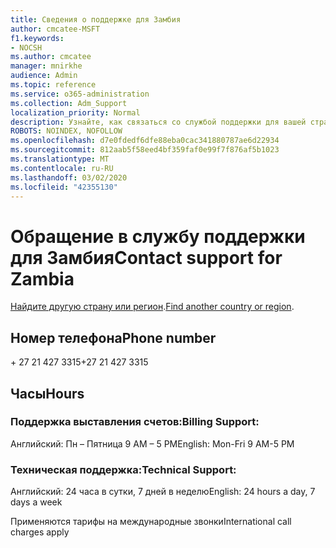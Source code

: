 ```yaml
---
title: Сведения о поддержке для Замбия
author: cmcatee-MSFT
f1.keywords:
- NOCSH
ms.author: cmcatee
manager: mnirkhe
audience: Admin
ms.topic: reference
ms.service: o365-administration
ms.collection: Adm_Support
localization_priority: Normal
description: Узнайте, как связаться со службой поддержки для вашей страны или региона.
ROBOTS: NOINDEX, NOFOLLOW
ms.openlocfilehash: d7e0fdedf6dfe88eba0cac341880787ae6d22934
ms.sourcegitcommit: 812aab5f58eed4bf359faf0e99f7f876af5b1023
ms.translationtype: MT
ms.contentlocale: ru-RU
ms.lasthandoff: 03/02/2020
ms.locfileid: "42355130"
---
```

# <a name="contact-support-for-zambia"></a><span data-ttu-id="1cc66-103">Обращение в службу поддержки для Замбия</span><span class="sxs-lookup"><span data-stu-id="1cc66-103">Contact support for Zambia</span></span>

<span data-ttu-id="1cc66-104">[Найдите другую страну или регион](../contact-support-for-business-products.md).</span><span class="sxs-lookup"><span data-stu-id="1cc66-104">[Find another country or region](../contact-support-for-business-products.md).</span></span>

## <a name="phone-number"></a><span data-ttu-id="1cc66-105">Номер телефона</span><span class="sxs-lookup"><span data-stu-id="1cc66-105">Phone number</span></span>
<span data-ttu-id="1cc66-106">+ 27 21 427 3315</span><span class="sxs-lookup"><span data-stu-id="1cc66-106">+27 21 427 3315</span></span>

## <a name="hours"></a><span data-ttu-id="1cc66-107">Часы</span><span class="sxs-lookup"><span data-stu-id="1cc66-107">Hours</span></span>
### <a name="billing-support"></a><span data-ttu-id="1cc66-108">Поддержка выставления счетов:</span><span class="sxs-lookup"><span data-stu-id="1cc66-108">Billing Support:</span></span>

<span data-ttu-id="1cc66-109">Английский: Пн – Пятница 9 AM – 5 PM</span><span class="sxs-lookup"><span data-stu-id="1cc66-109">English: Mon-Fri 9 AM-5 PM</span></span>

### <a name="technical-support"></a><span data-ttu-id="1cc66-110">Техническая поддержка:</span><span class="sxs-lookup"><span data-stu-id="1cc66-110">Technical Support:</span></span>

<span data-ttu-id="1cc66-111">Английский: 24 часа в сутки, 7 дней в неделю</span><span class="sxs-lookup"><span data-stu-id="1cc66-111">English: 24 hours a day, 7 days a week</span></span>

<span data-ttu-id="1cc66-112">Применяются тарифы на международные звонки</span><span class="sxs-lookup"><span data-stu-id="1cc66-112">International call charges apply</span></span>
